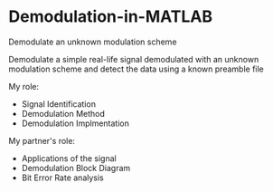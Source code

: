# Demodulation-in-MATLAB
Demodulate an unknown modulation scheme 

Demodulate a simple real-life signal demodulated with an unknown modulation scheme and detect the data using a known preamble file

My role: 
- Signal Identification
- Demodulation Method
- Demodulation Implmentation

My partner's role: 
- Applications of the signal
- Demodulation Block Diagram
- Bit Error Rate analysis 
